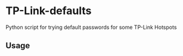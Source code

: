 # TP-Link-defaults

Python script for trying default passwords for some TP-Link Hotspots

## Usage

```bash

```
